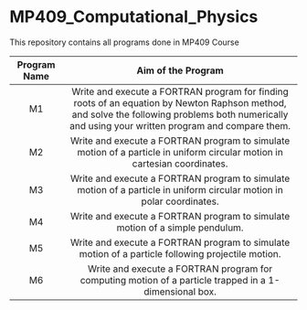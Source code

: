 # MP409_Computational_Physics
This repository contains all programs done in MP409 Course

|Program Name|Aim of the Program|
|:----------:|:----------------:|
|M1|Write and execute a FORTRAN program for finding roots of an equation by Newton Raphson method, and solve the following problems both numerically and using your written program and compare them.|
|M2|Write and execute a FORTRAN program to simulate motion of a particle in uniform circular motion in cartesian coordinates.|
|M3|Write and execute a FORTRAN program to simulate motion of a particle in uniform circular motion in polar coordinates.|
|M4|Write and execute a FORTRAN program to simulate motion of a simple pendulum.|
|M5|Write and execute a FORTRAN program to simulate motion of a particle following projectile motion.|
|M6|Write and execute a FORTRAN program for computing motion of a particle trapped in a 1-dimensional box.|
